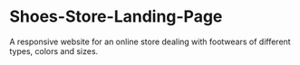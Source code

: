 # Shoes-Store-Landing-Page
A responsive website for an online store dealing with footwears of different types, colors and sizes.
